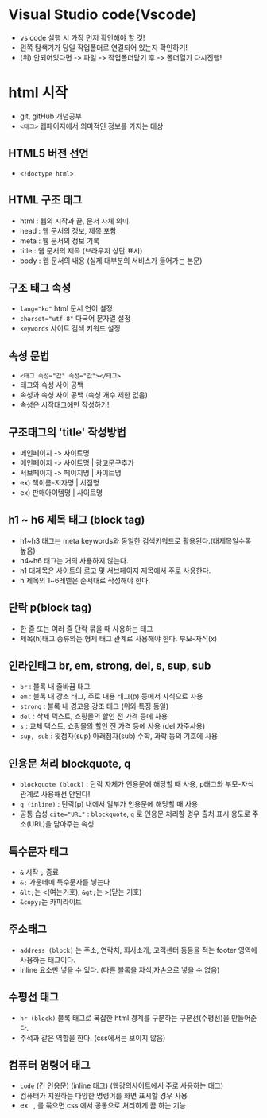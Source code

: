 # Visual Studio code(Vscode)
* vs code 실행 시 가장 먼저 확인해야 할 것!
* 왼쪽 탐색기가 당일 작업폴더로 연결되어 있는지 확인하기!
* (위) 안되어있다면 -> 파일 -> 작업폴더닫기 후 -> 폴더열기 다시진행!
# html 시작
* git, gitHub 개념공부
* `<태그>` 웹페이지에서 의미적인 정보를 가지는 대상
## HTML5 버전 선언
* `<!doctype html>`
## HTML 구조 태그
* html : 웹의 시작과 끝, 문서 자체 의미.
* head : 웹 문서의 정보, 제목 포함
* meta : 웹 문서의 정보 기록
* title : 웹 문서의 제목 (브라우저 상단 표시)
* body : 웹 문서의 내용 (실제 대부분의 서비스가 들어가는 본문)
## 구조 태그 속성
* `lang="ko"` html 문서 언어 설정
* `charset="utf-8"` 다국어 문자열 설정
* `keywords` 사이트 검색 키워드 설정
## 속성 문법
* `<태그 속성="값" 속성="값"></태그>`
* 태그와 속성 사이 공백
* 속성과 속성 사이 공백 (속성 개수 제한 없음)
* 속성은 시작태그에만 작성하기!
## 구조태그의 'title' 작성방법
* 메인페이지 -> 사이트명
* 메인페이지 -> 사이트명 | 광고문구추가
* 서브페이지 -> 페이지명 | 사이트명
* ex) 책이름-저자명 | 서점명
* ex) 판매아이템명 | 사이트명
## h1 ~ h6 제목 태그 (block tag)
* h1~h3 태그는 meta keywords와 동일한 검색키워드로 활용된다.(대제목일수록 높음)
* h4~h6 태그는 거의 사용하지 않는다.
* h1 대제목은 사이트의 로고 및 서브페이지 제목에서 주로 사용한다.
* h 제목의 1~6레벨은 순서대로 작성해야 한다.
## 단락 p(block tag)
* 한 줄 또는 여러 줄 단락 묶을 때 사용하는 태그
* 제목(h)태그 종류와는 형제 태그 관계로 사용해야 한다. 부모-자식(x)
## 인라인태그 br, em, strong, del, s, sup, sub 
* `br` : 블록 내 줄바꿈 태그
* `em` : 블록 내 강조 태그, 주로 내용 태그(p) 등에서 자식으로 사용
* `strong` : 블록 내 경고용 강조 태그 (위와 특징 동일)
* `del` : 삭제 텍스트, 쇼핑몰의 할인 전 가격 등에 사용
* `s` : 교체 텍스트, 쇼핑몰의 할인 전 가격 등에 사용 (del 자주사용)
* `sup, sub` : 윗첨자(sup) 아래첨자(sub) 수학, 과학 등의 기호에 사용
## 인용문 처리 blockquote, q
* `blockquote (block)` : 단락 자체가 인용문에 해당할 때 사용, p태그와 부모-자식 관계로 사용해선 안된다!
* `q (inline)` : 단락(p) 내에서 일부가 인용문에 해당할 때 사용
* 공통 습성 `cite="URL"` : `blockquote`, `q` 로 인용문 처리할 경우 출처 표시 용도로 주소(URL)을 담아주는 속성
## 특수문자 태그
* `&` 시작 `;` 종료
* `&;` 가운데에 특수문자를 넣는다
* `&lt;`는 <(여는기호), `&gt;`는 >(닫는 기호)
* `&copy;`는 카피라이트
## 주소태그
* `address (block)` 는 주소, 연락처, 회사소개, 고객센터 등등을 적는 footer 영역에 사용하는 태그이다.
* inline 요소만 넣을 수 있다. (다른 블록을 자식,자손으로 넣을 수 없음)
## 수평선 태그
* `hr (block)` 블록 태그로 복잡한 html 경계를 구분하는 구분선(수평선)을 만들어준다.
* 주석과 같은 역할을 한다. (css에서는 보이지 않음)
## 컴퓨터 명령어 태그
* `code` (긴 인용문) (inline 태그) (웹강의사이트에서 주로 사용하는 태그)
* 컴퓨터가 지원하는 다양한 명령어를 화면 표시할 경우 사용
* ex ` `, 를 묶으면 css 에서 공통으로 처리하게 끔 하는 기능
